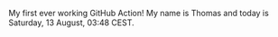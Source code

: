 My first ever working GitHub Action!
My name is Thomas and today is Saturday, 13 August, 03:48 CEST. 
